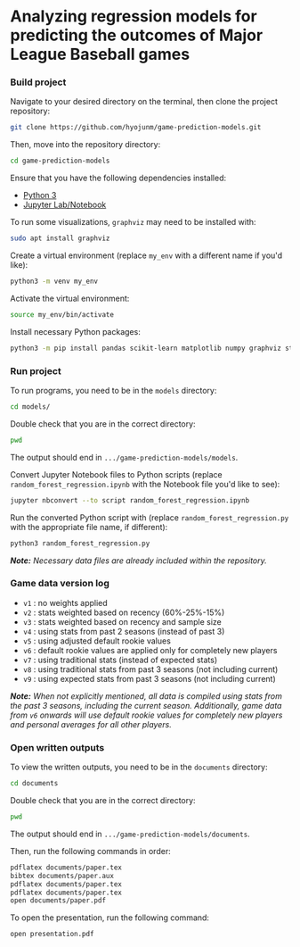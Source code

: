 # Analyzing regression models for predicting the outcomes of Major League Baseball games

### Build project

Navigate to your desired directory on the terminal, then clone the project repository:

```bash
git clone https://github.com/hyojunm/game-prediction-models.git
```

Then, move into the repository directory:

```bash
cd game-prediction-models
```

Ensure that you have the following dependencies installed:

* [Python 3](https://www.python.org/)
* [Jupyter Lab/Notebook](https://jupyter.org/)

To run some visualizations, `graphviz` may need to be installed with:

```bash
sudo apt install graphviz
```

Create a virtual environment (replace `my_env` with a different name if you'd like):

```bash
python3 -m venv my_env
```

Activate the virtual environment:

```bash
source my_env/bin/activate
```

Install necessary Python packages:

```bash
python3 -m pip install pandas scikit-learn matplotlib numpy graphviz statsmodels pybaseball ipykernel
```

### Run project

To run programs, you need to be in the `models` directory:

```bash
cd models/
```

Double check that you are in the correct directory:

```bash
pwd
```

The output should end in `.../game-prediction-models/models`.

Convert Jupyter Notebook files to Python scripts (replace `random_forest_regression.ipynb` with the Notebook file you'd like to see):

```bash
jupyter nbconvert --to script random_forest_regression.ipynb
```

Run the converted Python script with (replace `random_forest_regression.py` with the appropriate file name, if different):

```bash
python3 random_forest_regression.py
```

***Note:** Necessary data files are already included within the repository.*

### Game data version log

* `v1` : no weights applied
* `v2` : stats weighted based on recency (60%-25%-15%)
* `v3` : stats weighted based on recency and sample size
* `v4` : using stats from past 2 seasons (instead of past 3)
* `v5` : using adjusted default rookie values
* `v6` : default rookie values are applied only for completely new players
* `v7` : using traditional stats (instead of expected stats)
* `v8` : using traditional stats from past 3 seasons (not including current)
* `v9` : using expected stats from past 3 seasons (not including current)

***Note:** When not explicitly mentioned, all data is compiled using stats from the past 3 seasons, including the current season. Additionally, game data from `v6` onwards will use default rookie values for completely new players and personal averages for all other players.*

### Open written outputs

To view the written outputs, you need to be in the `documents` directory:

```bash
cd documents
```

Double check that you are in the correct directory:

```bash
pwd
```

The output should end in `.../game-prediction-models/documents`.

Then, run the following commands in order:

```bash
pdflatex documents/paper.tex
bibtex documents/paper.aux
pdflatex documents/paper.tex
pdflatex documents/paper.tex
open documents/paper.pdf
```

To open the presentation, run the following command:

```bash
open presentation.pdf
```